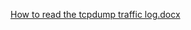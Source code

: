 [How to read the tcpdump traffic log.docx](https://github.com/user-attachments/files/20489451/How.to.read.the.tcpdump.traffic.log.docx)
